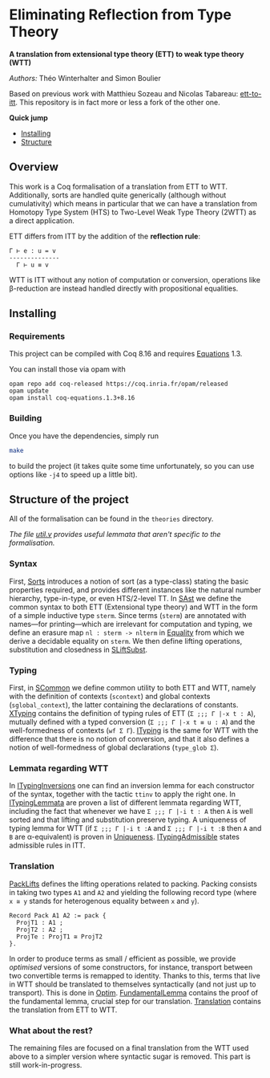 # Eliminating Reflection from Type Theory
**A translation from extensional type theory (ETT) to weak type theory (WTT)**

*Authors:* Théo Winterhalter and Simon Boulier

Based on previous work with Matthieu Sozeau and Nicolas Tabareau:
[ett-to-itt]. This repository is in fact more or less a fork of the other one.

[ett-to-itt]: https://github.com/TheoWinterhalter/ett-to-itt

**Quick jump**
- [Installing](#installing)
- [Structure](#structure-of-the-project)

## Overview

This work is a Coq formalisation of a translation from ETT to WTT.
Additionally, sorts are handled quite generically (although without
cumulativity) which means in particular that we can have a translation from
Homotopy Type System (HTS) to Two-Level Weak Type Theory (2WTT) as a direct
application.

ETT differs from ITT by the addition of the **reflection rule**:
```
Γ ⊢ e : u = v
--------------
  Γ ⊢ u ≡ v
```

WTT is ITT without any notion of computation or conversion, operations like
β-reduction are instead handled directly with propositional equalities.

## Installing

### Requirements

This project can be compiled with Coq 8.16 and requires
[Equations](http://mattam82.github.io/Coq-Equations/) 1.3.

You can install those via opam with
```fish
opam repo add coq-released https://coq.inria.fr/opam/released
opam update
opam install coq-equations.1.3+8.16
```

### Building

Once you have the dependencies, simply run
```bash
make
```
to build the project (it takes quite some time unfortunately, so you
can use options like `-j4` to speed up a little bit).


## Structure of the project

All of the formalisation can be found in the `theories` directory.

*The file [util.v](theories/util.v)
provides useful lemmata that aren't specific to the formalisation.*

### Syntax

First, [Sorts](theories/Sorts.v) introduces a notion of sort (as a type-class)
stating the basic properties required, and provides different instances
like the natural number hierarchy, type-in-type, or even HTS/2-level TT.
In [SAst](SAst.v) we define the common syntax to both ETT (Extensional type
theory) and WTT in the form of a simple inductive type `sterm`.
Since terms (`sterm`) are annotated with names—for printing—which are
irrelevant for computation and typing, we define an erasure map
`nl : sterm -> nlterm` in [Equality](theories/Equality.v) from which we derive
a decidable equality on `sterm`.
We then define lifting operations, substitution and closedness in
[SLiftSubst](SLiftSubst.v).

### Typing

First, in [SCommon](theories/SCommon.v) we define common utility to both ETT and
WTT, namely with the definition of contexts (`scontext`) and global
contexts (`sglobal_context`), the latter containing the declarations of
constants.
[XTyping](theories/XTyping.v) contains the definition of typing rules of ETT
(`Σ ;;; Γ |-x t : A`), mutually defined with a typed conversion
(`Σ ;;; Γ |-x t ≡ u : A`) and the well-formedness of contexts (`wf Σ Γ`).
[ITyping](theories/ITyping.v) is the same for WTT with the difference that there
is no notion of conversion, and that it also defines a notion of
well-formedness of global declarations (`type_glob Σ`).

### Lemmata regarding WTT

In [ITypingInversions](theories/ITypingInversions.v) one can find an inversion
lemma for each constructor of the syntax, together with the tactic `ttinv` to
apply the right one.
In [ITypingLemmata](theories/ITypingLemmata.v) are proven a list of different
lemmata regarding WTT, including the fact that whenever we have
`Σ ;;; Γ |-i t : A` then `A` is well sorted and that lifting and substitution
preserve typing.
A uniqueness of typing lemma for WTT (if `Σ ;;; Γ |-i t :A` and
`Σ ;;; Γ |-i t :B` then `A` and `B` are α-equivalent) is proven in
[Uniqueness](theories/Uniqueness.v).
[ITypingAdmissible](theories/ITypingAdmissible.v) states admissible rules in
ITT.

### Translation

[PackLifts](PackLifts.v) defines the lifting operations related to packing.
Packing consists in taking two types `A1` and `A2` and yielding the following
record type (where `x ≅ y` stands for heterogenous equality between `x` and
`y`).
```coq
Record Pack A1 A2 := pack {
  ProjT1 : A1 ;
  ProjT2 : A2 ;
  ProjTe : ProjT1 ≅ ProjT2
}.
```
In order to produce terms as small / efficient as possible, we provide
*optimised* versions of some constructors, for instance, transport
between two convertible terms is remapped to identity. Thanks to this, terms
that live in WTT should be translated to themselves syntactically (and not just
up to transport).
This is done in [Optim](theories/Optim.v).
[FundamentalLemma](theories/FundamentalLemma.v) contains the proof of the
fundamental lemma, crucial step for our translation.
[Translation](theories/Translation.v) contains the translation from ETT to WTT.

### What about the rest?

The remaining files are focused on a final translation from the WTT used above
to a simpler version where syntactic sugar is removed.
This part is still work-in-progress.
